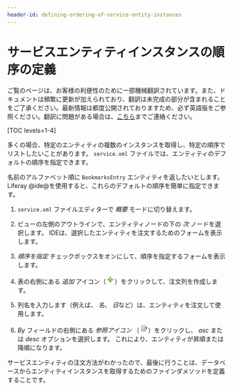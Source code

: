 ```yaml
---
header-id: defining-ordering-of-service-entity-instances
---
```


# サービスエンティティインスタンスの順序の定義

<p class="alert alert-info"><span class="wysiwyg-color-blue120">ご覧のページは、お客様の利便性のために一部機械翻訳されています。また、ドキュメントは頻繁に更新が加えられており、翻訳は未完成の部分が含まれることをご了承ください。最新情報は都度公開されておりますため、必ず英語版をご参照ください。翻訳に問題がある場合は、<a href="mailto:support-content-jp@liferay.com">こちら</a>までご連絡ください。</span></p>

[TOC levels=1-4]

多くの場合、特定のエンティティの複数のインスタンスを取得し、特定の順序でリストしたいことがあります。 `service.xml` ファイルでは、エンティティのデフォルトの順序を指定できます。

名前のアルファベット順に `BookmarksEntry` エンティティを返したいとします。 Liferay @ide@を使用すると、これらのデフォルトの順序を簡単に指定できます。

1.  `service.xml` ファイルエディターで *概要* モードに切り替えます。

2.  ビューの左側のアウトラインで、エンティティノードの下の *次* ノードを選択します。 IDEは、選択したエンティティを注文するためのフォームを表示します。

3.  *順序を指定* チェックボックスをオンにして、順序を指定するフォームを表示します。

4.  表の右側にある *追加* アイコン（![Add](../../../../images/icon-add-ide.png)）をクリックして、注文列を作成します。

5.  列名を入力します（例えば、 *名*、 *日*など）は、エンティティを注文して使用します。

6.  *By* フィールドの右側にある *参照アイコン* （![Browse](../../../../images/icon-browse-ide.png)）をクリックし、 *asc* または *desc* オプションを選択します。 これにより、エンティティが昇順または降順になります。

サービスエンティティの注文方法がわかったので、最後に行うことは、データベースからエンティティインスタンスを取得するためのファインダメソッドを定義することです。
